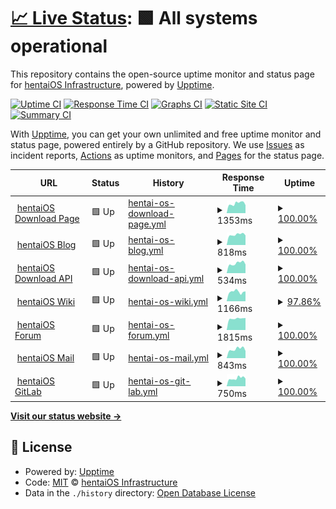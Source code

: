 # [📈 Live Status](https://status.hentaios.com): <!--live status--> **🟩 All systems operational**

This repository contains the open-source uptime monitor and status page for [hentaiOS Infrastructure](hentaios.dev), powered by [Upptime](https://github.com/upptime/upptime).

[![Uptime CI](https://github.com/hentaiOS-Infrastructure/infra-status-upptime/workflows/Uptime%20CI/badge.svg)](https://github.com/hentaiOS-Infrastructure/infra-status-upptime/actions?query=workflow%3A%22Uptime+CI%22)
[![Response Time CI](https://github.com/hentaiOS-Infrastructure/infra-status-upptime/workflows/Response%20Time%20CI/badge.svg)](https://github.com/hentaiOS-Infrastructure/infra-status-upptime/actions?query=workflow%3A%22Response+Time+CI%22)
[![Graphs CI](https://github.com/hentaiOS-Infrastructure/infra-status-upptime/workflows/Graphs%20CI/badge.svg)](https://github.com/hentaiOS-Infrastructure/infra-status-upptime/actions?query=workflow%3A%22Graphs+CI%22)
[![Static Site CI](https://github.com/hentaiOS-Infrastructure/infra-status-upptime/workflows/Static%20Site%20CI/badge.svg)](https://github.com/hentaiOS-Infrastructure/infra-status-upptime/actions?query=workflow%3A%22Static+Site+CI%22)
[![Summary CI](https://github.com/hentaiOS-Infrastructure/infra-status-upptime/workflows/Summary%20CI/badge.svg)](https://github.com/hentaiOS-Infrastructure/infra-status-upptime/actions?query=workflow%3A%22Summary+CI%22)

With [Upptime](https://upptime.js.org), you can get your own unlimited and free uptime monitor and status page, powered entirely by a GitHub repository. We use [Issues](https://github.com/hentaiOS-Infrastructure/infra-status-upptime/issues) as incident reports, [Actions](https://github.com/hentaiOS-Infrastructure/infra-status-upptime/actions) as uptime monitors, and [Pages](https://status.hentaios.com) for the status page.

<!--start: status pages-->
<!-- This summary is generated by Upptime (https://github.com/upptime/upptime) -->
<!-- Do not edit this manually, your changes will be overwritten -->
<!-- prettier-ignore -->
| URL | Status | History | Response Time | Uptime |
| --- | ------ | ------- | ------------- | ------ |
| <img alt="" src="https://icons.duckduckgo.com/ip3/downloads.hentaios.com.ico" height="13"> [hentaiOS Download Page](https://downloads.hentaios.com) | 🟩 Up | [hentai-os-download-page.yml](https://github.com/hentaiOS-Infrastructure/infra-status-upptime/commits/HEAD/history/hentai-os-download-page.yml) | <details><summary><img alt="Response time graph" src="./graphs/hentai-os-download-page/response-time-week.png" height="20"> 1353ms</summary><br><a href="https://status.hentaios.com/history/hentai-os-download-page"><img alt="Response time 802" src="https://img.shields.io/endpoint?url=https%3A%2F%2Fraw.githubusercontent.com%2FhentaiOS-Infrastructure%2Finfra-status-upptime%2FHEAD%2Fapi%2Fhentai-os-download-page%2Fresponse-time.json"></a><br><a href="https://status.hentaios.com/history/hentai-os-download-page"><img alt="24-hour response time 1384" src="https://img.shields.io/endpoint?url=https%3A%2F%2Fraw.githubusercontent.com%2FhentaiOS-Infrastructure%2Finfra-status-upptime%2FHEAD%2Fapi%2Fhentai-os-download-page%2Fresponse-time-day.json"></a><br><a href="https://status.hentaios.com/history/hentai-os-download-page"><img alt="7-day response time 1353" src="https://img.shields.io/endpoint?url=https%3A%2F%2Fraw.githubusercontent.com%2FhentaiOS-Infrastructure%2Finfra-status-upptime%2FHEAD%2Fapi%2Fhentai-os-download-page%2Fresponse-time-week.json"></a><br><a href="https://status.hentaios.com/history/hentai-os-download-page"><img alt="30-day response time 1552" src="https://img.shields.io/endpoint?url=https%3A%2F%2Fraw.githubusercontent.com%2FhentaiOS-Infrastructure%2Finfra-status-upptime%2FHEAD%2Fapi%2Fhentai-os-download-page%2Fresponse-time-month.json"></a><br><a href="https://status.hentaios.com/history/hentai-os-download-page"><img alt="1-year response time 884" src="https://img.shields.io/endpoint?url=https%3A%2F%2Fraw.githubusercontent.com%2FhentaiOS-Infrastructure%2Finfra-status-upptime%2FHEAD%2Fapi%2Fhentai-os-download-page%2Fresponse-time-year.json"></a></details> | <details><summary><a href="https://status.hentaios.com/history/hentai-os-download-page">100.00%</a></summary><a href="https://status.hentaios.com/history/hentai-os-download-page"><img alt="All-time uptime 91.25%" src="https://img.shields.io/endpoint?url=https%3A%2F%2Fraw.githubusercontent.com%2FhentaiOS-Infrastructure%2Finfra-status-upptime%2FHEAD%2Fapi%2Fhentai-os-download-page%2Fuptime.json"></a><br><a href="https://status.hentaios.com/history/hentai-os-download-page"><img alt="24-hour uptime 100.00%" src="https://img.shields.io/endpoint?url=https%3A%2F%2Fraw.githubusercontent.com%2FhentaiOS-Infrastructure%2Finfra-status-upptime%2FHEAD%2Fapi%2Fhentai-os-download-page%2Fuptime-day.json"></a><br><a href="https://status.hentaios.com/history/hentai-os-download-page"><img alt="7-day uptime 100.00%" src="https://img.shields.io/endpoint?url=https%3A%2F%2Fraw.githubusercontent.com%2FhentaiOS-Infrastructure%2Finfra-status-upptime%2FHEAD%2Fapi%2Fhentai-os-download-page%2Fuptime-week.json"></a><br><a href="https://status.hentaios.com/history/hentai-os-download-page"><img alt="30-day uptime 99.18%" src="https://img.shields.io/endpoint?url=https%3A%2F%2Fraw.githubusercontent.com%2FhentaiOS-Infrastructure%2Finfra-status-upptime%2FHEAD%2Fapi%2Fhentai-os-download-page%2Fuptime-month.json"></a><br><a href="https://status.hentaios.com/history/hentai-os-download-page"><img alt="1-year uptime 86.84%" src="https://img.shields.io/endpoint?url=https%3A%2F%2Fraw.githubusercontent.com%2FhentaiOS-Infrastructure%2Finfra-status-upptime%2FHEAD%2Fapi%2Fhentai-os-download-page%2Fuptime-year.json"></a></details>
| <img alt="" src="https://icons.duckduckgo.com/ip3/blog.hentaios.com.ico" height="13"> [hentaiOS Blog](https://blog.hentaios.com) | 🟩 Up | [hentai-os-blog.yml](https://github.com/hentaiOS-Infrastructure/infra-status-upptime/commits/HEAD/history/hentai-os-blog.yml) | <details><summary><img alt="Response time graph" src="./graphs/hentai-os-blog/response-time-week.png" height="20"> 818ms</summary><br><a href="https://status.hentaios.com/history/hentai-os-blog"><img alt="Response time 818" src="https://img.shields.io/endpoint?url=https%3A%2F%2Fraw.githubusercontent.com%2FhentaiOS-Infrastructure%2Finfra-status-upptime%2FHEAD%2Fapi%2Fhentai-os-blog%2Fresponse-time.json"></a><br><a href="https://status.hentaios.com/history/hentai-os-blog"><img alt="24-hour response time 754" src="https://img.shields.io/endpoint?url=https%3A%2F%2Fraw.githubusercontent.com%2FhentaiOS-Infrastructure%2Finfra-status-upptime%2FHEAD%2Fapi%2Fhentai-os-blog%2Fresponse-time-day.json"></a><br><a href="https://status.hentaios.com/history/hentai-os-blog"><img alt="7-day response time 818" src="https://img.shields.io/endpoint?url=https%3A%2F%2Fraw.githubusercontent.com%2FhentaiOS-Infrastructure%2Finfra-status-upptime%2FHEAD%2Fapi%2Fhentai-os-blog%2Fresponse-time-week.json"></a><br><a href="https://status.hentaios.com/history/hentai-os-blog"><img alt="30-day response time 1199" src="https://img.shields.io/endpoint?url=https%3A%2F%2Fraw.githubusercontent.com%2FhentaiOS-Infrastructure%2Finfra-status-upptime%2FHEAD%2Fapi%2Fhentai-os-blog%2Fresponse-time-month.json"></a><br><a href="https://status.hentaios.com/history/hentai-os-blog"><img alt="1-year response time 822" src="https://img.shields.io/endpoint?url=https%3A%2F%2Fraw.githubusercontent.com%2FhentaiOS-Infrastructure%2Finfra-status-upptime%2FHEAD%2Fapi%2Fhentai-os-blog%2Fresponse-time-year.json"></a></details> | <details><summary><a href="https://status.hentaios.com/history/hentai-os-blog">100.00%</a></summary><a href="https://status.hentaios.com/history/hentai-os-blog"><img alt="All-time uptime 89.09%" src="https://img.shields.io/endpoint?url=https%3A%2F%2Fraw.githubusercontent.com%2FhentaiOS-Infrastructure%2Finfra-status-upptime%2FHEAD%2Fapi%2Fhentai-os-blog%2Fuptime.json"></a><br><a href="https://status.hentaios.com/history/hentai-os-blog"><img alt="24-hour uptime 100.00%" src="https://img.shields.io/endpoint?url=https%3A%2F%2Fraw.githubusercontent.com%2FhentaiOS-Infrastructure%2Finfra-status-upptime%2FHEAD%2Fapi%2Fhentai-os-blog%2Fuptime-day.json"></a><br><a href="https://status.hentaios.com/history/hentai-os-blog"><img alt="7-day uptime 100.00%" src="https://img.shields.io/endpoint?url=https%3A%2F%2Fraw.githubusercontent.com%2FhentaiOS-Infrastructure%2Finfra-status-upptime%2FHEAD%2Fapi%2Fhentai-os-blog%2Fuptime-week.json"></a><br><a href="https://status.hentaios.com/history/hentai-os-blog"><img alt="30-day uptime 99.18%" src="https://img.shields.io/endpoint?url=https%3A%2F%2Fraw.githubusercontent.com%2FhentaiOS-Infrastructure%2Finfra-status-upptime%2FHEAD%2Fapi%2Fhentai-os-blog%2Fuptime-month.json"></a><br><a href="https://status.hentaios.com/history/hentai-os-blog"><img alt="1-year uptime 82.41%" src="https://img.shields.io/endpoint?url=https%3A%2F%2Fraw.githubusercontent.com%2FhentaiOS-Infrastructure%2Finfra-status-upptime%2FHEAD%2Fapi%2Fhentai-os-blog%2Fuptime-year.json"></a></details>
| <img alt="" src="https://icons.duckduckgo.com/ip3/get.hentaios.com.ico" height="13"> [hentaiOS Download API](https://get.hentaios.com/api/healthcheck) | 🟩 Up | [hentai-os-download-api.yml](https://github.com/hentaiOS-Infrastructure/infra-status-upptime/commits/HEAD/history/hentai-os-download-api.yml) | <details><summary><img alt="Response time graph" src="./graphs/hentai-os-download-api/response-time-week.png" height="20"> 534ms</summary><br><a href="https://status.hentaios.com/history/hentai-os-download-api"><img alt="Response time 699" src="https://img.shields.io/endpoint?url=https%3A%2F%2Fraw.githubusercontent.com%2FhentaiOS-Infrastructure%2Finfra-status-upptime%2FHEAD%2Fapi%2Fhentai-os-download-api%2Fresponse-time.json"></a><br><a href="https://status.hentaios.com/history/hentai-os-download-api"><img alt="24-hour response time 477" src="https://img.shields.io/endpoint?url=https%3A%2F%2Fraw.githubusercontent.com%2FhentaiOS-Infrastructure%2Finfra-status-upptime%2FHEAD%2Fapi%2Fhentai-os-download-api%2Fresponse-time-day.json"></a><br><a href="https://status.hentaios.com/history/hentai-os-download-api"><img alt="7-day response time 534" src="https://img.shields.io/endpoint?url=https%3A%2F%2Fraw.githubusercontent.com%2FhentaiOS-Infrastructure%2Finfra-status-upptime%2FHEAD%2Fapi%2Fhentai-os-download-api%2Fresponse-time-week.json"></a><br><a href="https://status.hentaios.com/history/hentai-os-download-api"><img alt="30-day response time 535" src="https://img.shields.io/endpoint?url=https%3A%2F%2Fraw.githubusercontent.com%2FhentaiOS-Infrastructure%2Finfra-status-upptime%2FHEAD%2Fapi%2Fhentai-os-download-api%2Fresponse-time-month.json"></a><br><a href="https://status.hentaios.com/history/hentai-os-download-api"><img alt="1-year response time 786" src="https://img.shields.io/endpoint?url=https%3A%2F%2Fraw.githubusercontent.com%2FhentaiOS-Infrastructure%2Finfra-status-upptime%2FHEAD%2Fapi%2Fhentai-os-download-api%2Fresponse-time-year.json"></a></details> | <details><summary><a href="https://status.hentaios.com/history/hentai-os-download-api">100.00%</a></summary><a href="https://status.hentaios.com/history/hentai-os-download-api"><img alt="All-time uptime 91.57%" src="https://img.shields.io/endpoint?url=https%3A%2F%2Fraw.githubusercontent.com%2FhentaiOS-Infrastructure%2Finfra-status-upptime%2FHEAD%2Fapi%2Fhentai-os-download-api%2Fuptime.json"></a><br><a href="https://status.hentaios.com/history/hentai-os-download-api"><img alt="24-hour uptime 100.00%" src="https://img.shields.io/endpoint?url=https%3A%2F%2Fraw.githubusercontent.com%2FhentaiOS-Infrastructure%2Finfra-status-upptime%2FHEAD%2Fapi%2Fhentai-os-download-api%2Fuptime-day.json"></a><br><a href="https://status.hentaios.com/history/hentai-os-download-api"><img alt="7-day uptime 100.00%" src="https://img.shields.io/endpoint?url=https%3A%2F%2Fraw.githubusercontent.com%2FhentaiOS-Infrastructure%2Finfra-status-upptime%2FHEAD%2Fapi%2Fhentai-os-download-api%2Fuptime-week.json"></a><br><a href="https://status.hentaios.com/history/hentai-os-download-api"><img alt="30-day uptime 99.09%" src="https://img.shields.io/endpoint?url=https%3A%2F%2Fraw.githubusercontent.com%2FhentaiOS-Infrastructure%2Finfra-status-upptime%2FHEAD%2Fapi%2Fhentai-os-download-api%2Fuptime-month.json"></a><br><a href="https://status.hentaios.com/history/hentai-os-download-api"><img alt="1-year uptime 87.72%" src="https://img.shields.io/endpoint?url=https%3A%2F%2Fraw.githubusercontent.com%2FhentaiOS-Infrastructure%2Finfra-status-upptime%2FHEAD%2Fapi%2Fhentai-os-download-api%2Fuptime-year.json"></a></details>
| <img alt="" src="https://icons.duckduckgo.com/ip3/wiki.newcentrix.helluvaos.com.ico" height="13"> [hentaiOS Wiki](https://wiki.newcentrix.helluvaos.com) | 🟩 Up | [hentai-os-wiki.yml](https://github.com/hentaiOS-Infrastructure/infra-status-upptime/commits/HEAD/history/hentai-os-wiki.yml) | <details><summary><img alt="Response time graph" src="./graphs/hentai-os-wiki/response-time-week.png" height="20"> 1166ms</summary><br><a href="https://status.hentaios.com/history/hentai-os-wiki"><img alt="Response time 1098" src="https://img.shields.io/endpoint?url=https%3A%2F%2Fraw.githubusercontent.com%2FhentaiOS-Infrastructure%2Finfra-status-upptime%2FHEAD%2Fapi%2Fhentai-os-wiki%2Fresponse-time.json"></a><br><a href="https://status.hentaios.com/history/hentai-os-wiki"><img alt="24-hour response time 1135" src="https://img.shields.io/endpoint?url=https%3A%2F%2Fraw.githubusercontent.com%2FhentaiOS-Infrastructure%2Finfra-status-upptime%2FHEAD%2Fapi%2Fhentai-os-wiki%2Fresponse-time-day.json"></a><br><a href="https://status.hentaios.com/history/hentai-os-wiki"><img alt="7-day response time 1166" src="https://img.shields.io/endpoint?url=https%3A%2F%2Fraw.githubusercontent.com%2FhentaiOS-Infrastructure%2Finfra-status-upptime%2FHEAD%2Fapi%2Fhentai-os-wiki%2Fresponse-time-week.json"></a><br><a href="https://status.hentaios.com/history/hentai-os-wiki"><img alt="30-day response time 1102" src="https://img.shields.io/endpoint?url=https%3A%2F%2Fraw.githubusercontent.com%2FhentaiOS-Infrastructure%2Finfra-status-upptime%2FHEAD%2Fapi%2Fhentai-os-wiki%2Fresponse-time-month.json"></a><br><a href="https://status.hentaios.com/history/hentai-os-wiki"><img alt="1-year response time 1127" src="https://img.shields.io/endpoint?url=https%3A%2F%2Fraw.githubusercontent.com%2FhentaiOS-Infrastructure%2Finfra-status-upptime%2FHEAD%2Fapi%2Fhentai-os-wiki%2Fresponse-time-year.json"></a></details> | <details><summary><a href="https://status.hentaios.com/history/hentai-os-wiki">97.86%</a></summary><a href="https://status.hentaios.com/history/hentai-os-wiki"><img alt="All-time uptime 88.77%" src="https://img.shields.io/endpoint?url=https%3A%2F%2Fraw.githubusercontent.com%2FhentaiOS-Infrastructure%2Finfra-status-upptime%2FHEAD%2Fapi%2Fhentai-os-wiki%2Fuptime.json"></a><br><a href="https://status.hentaios.com/history/hentai-os-wiki"><img alt="24-hour uptime 85.02%" src="https://img.shields.io/endpoint?url=https%3A%2F%2Fraw.githubusercontent.com%2FhentaiOS-Infrastructure%2Finfra-status-upptime%2FHEAD%2Fapi%2Fhentai-os-wiki%2Fuptime-day.json"></a><br><a href="https://status.hentaios.com/history/hentai-os-wiki"><img alt="7-day uptime 97.86%" src="https://img.shields.io/endpoint?url=https%3A%2F%2Fraw.githubusercontent.com%2FhentaiOS-Infrastructure%2Finfra-status-upptime%2FHEAD%2Fapi%2Fhentai-os-wiki%2Fuptime-week.json"></a><br><a href="https://status.hentaios.com/history/hentai-os-wiki"><img alt="30-day uptime 99.22%" src="https://img.shields.io/endpoint?url=https%3A%2F%2Fraw.githubusercontent.com%2FhentaiOS-Infrastructure%2Finfra-status-upptime%2FHEAD%2Fapi%2Fhentai-os-wiki%2Fuptime-month.json"></a><br><a href="https://status.hentaios.com/history/hentai-os-wiki"><img alt="1-year uptime 86.37%" src="https://img.shields.io/endpoint?url=https%3A%2F%2Fraw.githubusercontent.com%2FhentaiOS-Infrastructure%2Finfra-status-upptime%2FHEAD%2Fapi%2Fhentai-os-wiki%2Fuptime-year.json"></a></details>
| <img alt="" src="https://icons.duckduckgo.com/ip3/forum.helluvaos.com.ico" height="13"> [hentaiOS Forum](https://forum.helluvaos.com) | 🟩 Up | [hentai-os-forum.yml](https://github.com/hentaiOS-Infrastructure/infra-status-upptime/commits/HEAD/history/hentai-os-forum.yml) | <details><summary><img alt="Response time graph" src="./graphs/hentai-os-forum/response-time-week.png" height="20"> 1815ms</summary><br><a href="https://status.hentaios.com/history/hentai-os-forum"><img alt="Response time 971" src="https://img.shields.io/endpoint?url=https%3A%2F%2Fraw.githubusercontent.com%2FhentaiOS-Infrastructure%2Finfra-status-upptime%2FHEAD%2Fapi%2Fhentai-os-forum%2Fresponse-time.json"></a><br><a href="https://status.hentaios.com/history/hentai-os-forum"><img alt="24-hour response time 1901" src="https://img.shields.io/endpoint?url=https%3A%2F%2Fraw.githubusercontent.com%2FhentaiOS-Infrastructure%2Finfra-status-upptime%2FHEAD%2Fapi%2Fhentai-os-forum%2Fresponse-time-day.json"></a><br><a href="https://status.hentaios.com/history/hentai-os-forum"><img alt="7-day response time 1815" src="https://img.shields.io/endpoint?url=https%3A%2F%2Fraw.githubusercontent.com%2FhentaiOS-Infrastructure%2Finfra-status-upptime%2FHEAD%2Fapi%2Fhentai-os-forum%2Fresponse-time-week.json"></a><br><a href="https://status.hentaios.com/history/hentai-os-forum"><img alt="30-day response time 1830" src="https://img.shields.io/endpoint?url=https%3A%2F%2Fraw.githubusercontent.com%2FhentaiOS-Infrastructure%2Finfra-status-upptime%2FHEAD%2Fapi%2Fhentai-os-forum%2Fresponse-time-month.json"></a><br><a href="https://status.hentaios.com/history/hentai-os-forum"><img alt="1-year response time 971" src="https://img.shields.io/endpoint?url=https%3A%2F%2Fraw.githubusercontent.com%2FhentaiOS-Infrastructure%2Finfra-status-upptime%2FHEAD%2Fapi%2Fhentai-os-forum%2Fresponse-time-year.json"></a></details> | <details><summary><a href="https://status.hentaios.com/history/hentai-os-forum">100.00%</a></summary><a href="https://status.hentaios.com/history/hentai-os-forum"><img alt="All-time uptime 90.57%" src="https://img.shields.io/endpoint?url=https%3A%2F%2Fraw.githubusercontent.com%2FhentaiOS-Infrastructure%2Finfra-status-upptime%2FHEAD%2Fapi%2Fhentai-os-forum%2Fuptime.json"></a><br><a href="https://status.hentaios.com/history/hentai-os-forum"><img alt="24-hour uptime 100.00%" src="https://img.shields.io/endpoint?url=https%3A%2F%2Fraw.githubusercontent.com%2FhentaiOS-Infrastructure%2Finfra-status-upptime%2FHEAD%2Fapi%2Fhentai-os-forum%2Fuptime-day.json"></a><br><a href="https://status.hentaios.com/history/hentai-os-forum"><img alt="7-day uptime 100.00%" src="https://img.shields.io/endpoint?url=https%3A%2F%2Fraw.githubusercontent.com%2FhentaiOS-Infrastructure%2Finfra-status-upptime%2FHEAD%2Fapi%2Fhentai-os-forum%2Fuptime-week.json"></a><br><a href="https://status.hentaios.com/history/hentai-os-forum"><img alt="30-day uptime 99.22%" src="https://img.shields.io/endpoint?url=https%3A%2F%2Fraw.githubusercontent.com%2FhentaiOS-Infrastructure%2Finfra-status-upptime%2FHEAD%2Fapi%2Fhentai-os-forum%2Fuptime-month.json"></a><br><a href="https://status.hentaios.com/history/hentai-os-forum"><img alt="1-year uptime 84.73%" src="https://img.shields.io/endpoint?url=https%3A%2F%2Fraw.githubusercontent.com%2FhentaiOS-Infrastructure%2Finfra-status-upptime%2FHEAD%2Fapi%2Fhentai-os-forum%2Fuptime-year.json"></a></details>
| <img alt="" src="https://icons.duckduckgo.com/ip3/mail.hentaios.com.ico" height="13"> [hentaiOS Mail](https://mail.hentaios.com) | 🟩 Up | [hentai-os-mail.yml](https://github.com/hentaiOS-Infrastructure/infra-status-upptime/commits/HEAD/history/hentai-os-mail.yml) | <details><summary><img alt="Response time graph" src="./graphs/hentai-os-mail/response-time-week.png" height="20"> 843ms</summary><br><a href="https://status.hentaios.com/history/hentai-os-mail"><img alt="Response time 851" src="https://img.shields.io/endpoint?url=https%3A%2F%2Fraw.githubusercontent.com%2FhentaiOS-Infrastructure%2Finfra-status-upptime%2FHEAD%2Fapi%2Fhentai-os-mail%2Fresponse-time.json"></a><br><a href="https://status.hentaios.com/history/hentai-os-mail"><img alt="24-hour response time 670" src="https://img.shields.io/endpoint?url=https%3A%2F%2Fraw.githubusercontent.com%2FhentaiOS-Infrastructure%2Finfra-status-upptime%2FHEAD%2Fapi%2Fhentai-os-mail%2Fresponse-time-day.json"></a><br><a href="https://status.hentaios.com/history/hentai-os-mail"><img alt="7-day response time 843" src="https://img.shields.io/endpoint?url=https%3A%2F%2Fraw.githubusercontent.com%2FhentaiOS-Infrastructure%2Finfra-status-upptime%2FHEAD%2Fapi%2Fhentai-os-mail%2Fresponse-time-week.json"></a><br><a href="https://status.hentaios.com/history/hentai-os-mail"><img alt="30-day response time 813" src="https://img.shields.io/endpoint?url=https%3A%2F%2Fraw.githubusercontent.com%2FhentaiOS-Infrastructure%2Finfra-status-upptime%2FHEAD%2Fapi%2Fhentai-os-mail%2Fresponse-time-month.json"></a><br><a href="https://status.hentaios.com/history/hentai-os-mail"><img alt="1-year response time 859" src="https://img.shields.io/endpoint?url=https%3A%2F%2Fraw.githubusercontent.com%2FhentaiOS-Infrastructure%2Finfra-status-upptime%2FHEAD%2Fapi%2Fhentai-os-mail%2Fresponse-time-year.json"></a></details> | <details><summary><a href="https://status.hentaios.com/history/hentai-os-mail">100.00%</a></summary><a href="https://status.hentaios.com/history/hentai-os-mail"><img alt="All-time uptime 87.96%" src="https://img.shields.io/endpoint?url=https%3A%2F%2Fraw.githubusercontent.com%2FhentaiOS-Infrastructure%2Finfra-status-upptime%2FHEAD%2Fapi%2Fhentai-os-mail%2Fuptime.json"></a><br><a href="https://status.hentaios.com/history/hentai-os-mail"><img alt="24-hour uptime 100.00%" src="https://img.shields.io/endpoint?url=https%3A%2F%2Fraw.githubusercontent.com%2FhentaiOS-Infrastructure%2Finfra-status-upptime%2FHEAD%2Fapi%2Fhentai-os-mail%2Fuptime-day.json"></a><br><a href="https://status.hentaios.com/history/hentai-os-mail"><img alt="7-day uptime 100.00%" src="https://img.shields.io/endpoint?url=https%3A%2F%2Fraw.githubusercontent.com%2FhentaiOS-Infrastructure%2Finfra-status-upptime%2FHEAD%2Fapi%2Fhentai-os-mail%2Fuptime-week.json"></a><br><a href="https://status.hentaios.com/history/hentai-os-mail"><img alt="30-day uptime 99.14%" src="https://img.shields.io/endpoint?url=https%3A%2F%2Fraw.githubusercontent.com%2FhentaiOS-Infrastructure%2Finfra-status-upptime%2FHEAD%2Fapi%2Fhentai-os-mail%2Fuptime-month.json"></a><br><a href="https://status.hentaios.com/history/hentai-os-mail"><img alt="1-year uptime 96.94%" src="https://img.shields.io/endpoint?url=https%3A%2F%2Fraw.githubusercontent.com%2FhentaiOS-Infrastructure%2Finfra-status-upptime%2FHEAD%2Fapi%2Fhentai-os-mail%2Fuptime-year.json"></a></details>
| <img alt="" src="https://icons.duckduckgo.com/ip3/gitlab.hentaios.com.ico" height="13"> [hentaiOS GitLab](https://gitlab.hentaios.com) | 🟩 Up | [hentai-os-git-lab.yml](https://github.com/hentaiOS-Infrastructure/infra-status-upptime/commits/HEAD/history/hentai-os-git-lab.yml) | <details><summary><img alt="Response time graph" src="./graphs/hentai-os-git-lab/response-time-week.png" height="20"> 750ms</summary><br><a href="https://status.hentaios.com/history/hentai-os-git-lab"><img alt="Response time 728" src="https://img.shields.io/endpoint?url=https%3A%2F%2Fraw.githubusercontent.com%2FhentaiOS-Infrastructure%2Finfra-status-upptime%2FHEAD%2Fapi%2Fhentai-os-git-lab%2Fresponse-time.json"></a><br><a href="https://status.hentaios.com/history/hentai-os-git-lab"><img alt="24-hour response time 711" src="https://img.shields.io/endpoint?url=https%3A%2F%2Fraw.githubusercontent.com%2FhentaiOS-Infrastructure%2Finfra-status-upptime%2FHEAD%2Fapi%2Fhentai-os-git-lab%2Fresponse-time-day.json"></a><br><a href="https://status.hentaios.com/history/hentai-os-git-lab"><img alt="7-day response time 750" src="https://img.shields.io/endpoint?url=https%3A%2F%2Fraw.githubusercontent.com%2FhentaiOS-Infrastructure%2Finfra-status-upptime%2FHEAD%2Fapi%2Fhentai-os-git-lab%2Fresponse-time-week.json"></a><br><a href="https://status.hentaios.com/history/hentai-os-git-lab"><img alt="30-day response time 797" src="https://img.shields.io/endpoint?url=https%3A%2F%2Fraw.githubusercontent.com%2FhentaiOS-Infrastructure%2Finfra-status-upptime%2FHEAD%2Fapi%2Fhentai-os-git-lab%2Fresponse-time-month.json"></a><br><a href="https://status.hentaios.com/history/hentai-os-git-lab"><img alt="1-year response time 723" src="https://img.shields.io/endpoint?url=https%3A%2F%2Fraw.githubusercontent.com%2FhentaiOS-Infrastructure%2Finfra-status-upptime%2FHEAD%2Fapi%2Fhentai-os-git-lab%2Fresponse-time-year.json"></a></details> | <details><summary><a href="https://status.hentaios.com/history/hentai-os-git-lab">100.00%</a></summary><a href="https://status.hentaios.com/history/hentai-os-git-lab"><img alt="All-time uptime 89.13%" src="https://img.shields.io/endpoint?url=https%3A%2F%2Fraw.githubusercontent.com%2FhentaiOS-Infrastructure%2Finfra-status-upptime%2FHEAD%2Fapi%2Fhentai-os-git-lab%2Fuptime.json"></a><br><a href="https://status.hentaios.com/history/hentai-os-git-lab"><img alt="24-hour uptime 100.00%" src="https://img.shields.io/endpoint?url=https%3A%2F%2Fraw.githubusercontent.com%2FhentaiOS-Infrastructure%2Finfra-status-upptime%2FHEAD%2Fapi%2Fhentai-os-git-lab%2Fuptime-day.json"></a><br><a href="https://status.hentaios.com/history/hentai-os-git-lab"><img alt="7-day uptime 100.00%" src="https://img.shields.io/endpoint?url=https%3A%2F%2Fraw.githubusercontent.com%2FhentaiOS-Infrastructure%2Finfra-status-upptime%2FHEAD%2Fapi%2Fhentai-os-git-lab%2Fuptime-week.json"></a><br><a href="https://status.hentaios.com/history/hentai-os-git-lab"><img alt="30-day uptime 97.32%" src="https://img.shields.io/endpoint?url=https%3A%2F%2Fraw.githubusercontent.com%2FhentaiOS-Infrastructure%2Finfra-status-upptime%2FHEAD%2Fapi%2Fhentai-os-git-lab%2Fuptime-month.json"></a><br><a href="https://status.hentaios.com/history/hentai-os-git-lab"><img alt="1-year uptime 86.59%" src="https://img.shields.io/endpoint?url=https%3A%2F%2Fraw.githubusercontent.com%2FhentaiOS-Infrastructure%2Finfra-status-upptime%2FHEAD%2Fapi%2Fhentai-os-git-lab%2Fuptime-year.json"></a></details>

<!--end: status pages-->

[**Visit our status website →**](https://status.hentaios.com)

## 📄 License

- Powered by: [Upptime](https://github.com/upptime/upptime)
- Code: [MIT](./LICENSE) © [hentaiOS Infrastructure](hentaios.dev)
- Data in the `./history` directory: [Open Database License](https://opendatacommons.org/licenses/odbl/1-0/)
